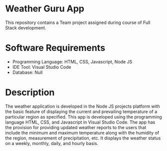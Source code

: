# Weather Guru App
This repository contains a Team project assigned during course of Full Stack development.


# Software Requirements
* Programming Language: HTML, CSS, Javascript, Node JS
* IDE Tool: Visual Studio Code
* Database: Null

# Description
The weather application is developed in the Node JS projects platform with the basic feature of displaying the current and prevailing temperature of a particular region as specified. This app is developed using the programming language HTML, CSS, and Javascript in Visual Studio Code. The app has the provision for providing updated weather reports to the users that include the minimum and maximum temperature along with the humidity of the region, measurement of precipitation, etc. It displays the weather status on a weekly, monthly, daily, and hourly basis.
